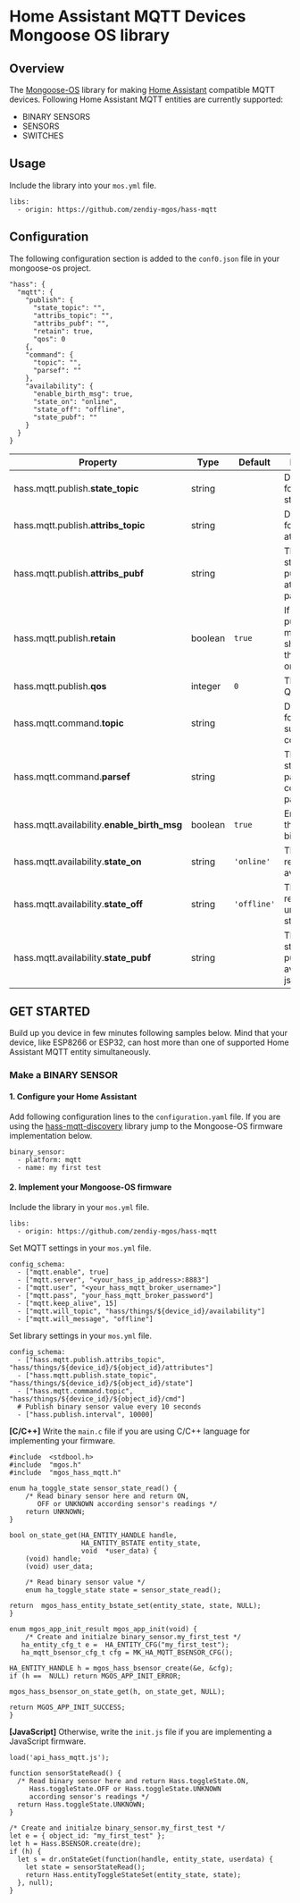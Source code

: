 # Home Assistant MQTT Devices Mongoose OS library
## Overview
The [Mongoose-OS](https://mongoose-os.com/) library for making [Home Assistant](https://www.home-assistant.io/) compatible MQTT devices. Following Home Assistant MQTT entities are currently supported:
 - BINARY SENSORS
 - SENSORS
 - SWITCHES
## Usage
Include the library into your `mos.yml` file.

    libs:
      - origin: https://github.com/zendiy-mgos/hass-mqtt
## Configuration
The following configuration section is added to the `conf0.json` file in your mongoose-os project.

    "hass": {
	  "mqtt": {
	    "publish": {
	      "state_topic": "",
	      "attribs_topic": "",
	      "attribs_pubf": "",
	      "retain": true,
	      "qos": 0
	    {,
	    "command": {
	      "topic": "",
	      "parsef": ""
	    },
	    "availability": {
	      "enable_birth_msg": true,
	      "state_on": "online",
	      "state_off": "offline",
	      "state_pubf": ""
	    }
	  }
    }

|Property|Type|Default|Description|
|--|--|--|--|
|hass.mqtt.publish.**state_topic**|string||Default topic for publishing state|
|hass.mqtt.publish.**attribs_topic**|string||Default topic for publishing attributes|
|hass.mqtt.publish.**attribs_pubf**|string||The format string for publishig attributes json payload|
|hass.mqtt.publish.**retain**|boolean|`true`|If the published message should have the retain flag on or not|
|hass.mqtt.publish.**qos**|integer|`0`|The maximum QoS level|
|hass.mqtt.command.**topic**|string||Default topic for subscribing to command|
|hass.mqtt.command.**parsef**|string||The format string for parsing the command json payload|
|hass.mqtt.availability.**enable_birth_msg**|boolean|`true`|Enable/disable the MQTT birth message|
|hass.mqtt.availability.**state_on**|string|`'online'`|The value that represents the available state|
|hass.mqtt.availability.**state_off**|string|`'offline'`|The value that represents the unavailable state|
|hass.mqtt.availability.**state_pubf**|string||The format string for publishig the availability json payload|
## GET STARTED
Build up you device in few minutes following samples below. Mind that your device, like ESP8266 or ESP32, can host more than one of supported Home Assistant MQTT entity simultaneously.
### Make a BINARY SENSOR
#### 1. Configure your Home Assistant
Add following configuration lines to the `configuration.yaml` file. If you are using the [hass-mqtt-discovery](https://github.com/zendiy-mgos/hass-mqtt-discovery) library jump to the Mongoose-OS firmware implementation below.

    binary_sensor:
      - platform: mqtt
      - name: my first test
#### 2. Implement your Mongoose-OS firmware
Include the library in your  `mos.yml` file.

    libs:
      - origin: https://github.com/zendiy-mgos/hass-mqtt
Set MQTT settings in your `mos.yml` file.

    config_schema:
      - ["mqtt.enable", true]
      - ["mqtt.server", "<your_hass_ip_address>:8883"]
      - ["mqtt.user", "<your_hass_mqtt_broker_username>"]
      - ["mqtt.pass", "your_hass_mqtt_broker_password"]
      - ["mqtt.keep_alive", 15]
      - ["mqtt.will_topic", "hass/things/${device_id}/availability"]
      - ["mqtt.will_message", "offline"]
Set library settings in your `mos.yml` file.

    config_schema:
      - ["hass.mqtt.publish.attribs_topic", "hass/things/${device_id}/${object_id}/attributes"]
      - ["hass.mqtt.publish.state_topic", "hass/things/${device_id}/${object_id}/state"]
      - ["hass.mqtt.command.topic", "hass/things/${device_id}/${object_id}/cmd"]
      # Publish binary sensor value every 10 seconds
      - ["hass.publish.interval", 10000]
**[C/C++]** Write the `main.c` file if you are using C/C++ language for implementing your firmware.

    #include  <stdbool.h> 
    #include  "mgos.h"
    #include  "mgos_hass_mqtt.h"
    
    enum ha_toggle_state sensor_state_read() {       
        /* Read binary sensor here and return ON,
           OFF or UNKNOWN according sensor's readings */
        return UNKNOWN;
    }
    
    bool on_state_get(HA_ENTITY_HANDLE handle,
                      HA_ENTITY_BSTATE entity_state,
                      void  *user_data) {
        (void) handle;
        (void) user_data;

        /* Read binary sensor value */
        enum ha_toggle_state state = sensor_state_read();
	
	return  mgos_hass_entity_bstate_set(entity_state, state, NULL);
    }
    
    enum mgos_app_init_result mgos_app_init(void) {
        /* Create and initialze binary_sensor.my_first_test */ 
	   ha_entity_cfg_t e =  HA_ENTITY_CFG("my_first_test");   
	   ha_mqtt_bsensor_cfg_t cfg = MK_HA_MQTT_BSENSOR_CFG();
	    
	HA_ENTITY_HANDLE h = mgos_hass_bsensor_create(&e, &cfg);
	if (h ==  NULL) return MGOS_APP_INIT_ERROR;
	
	mgos_hass_bsensor_on_state_get(h, on_state_get, NULL);
	
	return MGOS_APP_INIT_SUCCESS;
    }
**[JavaScript]** Otherwise, write the `init.js` file if you are implementing a JavaScript firmware.

	load('api_hass_mqtt.js');
	
	function sensorStateRead() {
	  /* Read binary sensor here and return Hass.toggleState.ON,
	     Hass.toggleState.OFF or Hass.toggleState.UNKNOWN
	     according sensor's readings */
	  return Hass.toggleState.UNKNOWN;
	}
	
	/* Create and initialze binary_sensor.my_first_test */
	let e = { object_id: "my_first_test" };
	let h = Hass.BSENSOR.create(dre);
	if (h) {
	  let s = dr.onStateGet(function(handle, entity_state, userdata) {
	    let state = sensorStateRead();
	    return Hass.entityToggleStateSet(entity_state, state);
	  }, null);
	}
